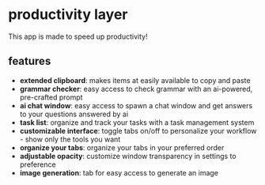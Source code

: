 # productivity layer

This app is made to speed up productivity! 

## features
- **extended clipboard**: makes items at easily available to copy and paste
- **grammar checker**: easy access to check grammar with an ai-powered, pre-crafted prompt
- **ai chat window**: easy access to spawn a chat window and get answers to your questions answered by ai 
- **task list**: organize and track your tasks with a task management system
- **customizable interface**: toggle tabs on/off to personalize your workflow - show only the tools you want
- **organize your tabs**: organize your tabs in your preferred order 
- **adjustable opacity**: customize window transparency in settings to preference
- **image generation**: tab for easy access to generate an image 